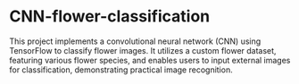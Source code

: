 # CNN-flower-classification
This project implements a convolutional neural network (CNN) using TensorFlow to classify flower images. It utilizes a custom flower dataset, featuring various flower species, and enables users to input external images for classification, demonstrating practical image recognition.
